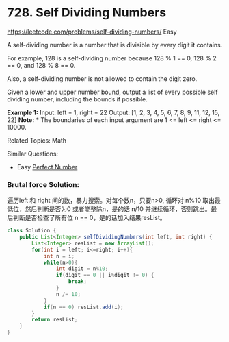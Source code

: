 # 728. Self Dividing Numbers
<https://leetcode.com/problems/self-dividing-numbers/>
Easy

A self-dividing number is a number that is divisible by every digit it contains.

For example, 128 is a self-dividing number because 128 % 1 == 0, 128 % 2 == 0, and 128 % 8 == 0.

Also, a self-dividing number is not allowed to contain the digit zero.

Given a lower and upper number bound, output a list of every possible self dividing number, including the bounds if possible.

**Example 1:**
    Input: 
    left = 1, right = 22
    Output: [1, 2, 3, 4, 5, 6, 7, 8, 9, 11, 12, 15, 22]
**Note:**
    * The boundaries of each input argument are 1 <= left <= right <= 10000.


Related Topics: Math

Similar Questions: 
* Easy [Perfect Number](https://leetcode.com/problems/perfect-number/)


### Brutal force Solution: 
遍历left 和 right 间的数，暴力搜索。对每个数n，只要n>0, 循环对 n%10 取出最低位，然后判断是否为0 或者能整除n，是的话 n/10 并继续循环，否则跳出。最后判断是否检查了所有位 n == 0，是的话加入结果resList。

```java
class Solution {
    public List<Integer> selfDividingNumbers(int left, int right) {
        List<Integer> resList = new ArrayList();
        for(int i = left; i<=right; i++){
            int n = i;
            while(n>0){
                int digit = n%10;
                if(digit == 0 || i%digit != 0) {
                    break;
                }
                n /= 10;
            }
            if(n == 0) resList.add(i);
        }
        return resList;
    }
}
```